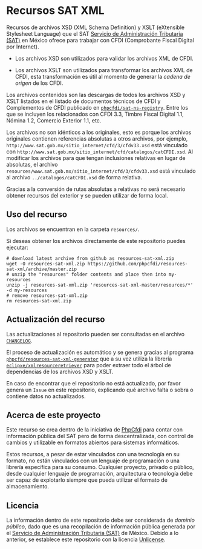 # Recursos SAT XML

Recursos de archivos XSD (XML Schema Definition) y XSLT (eXtensible Stylesheet Language) que el SAT [Servicio de Administración Tributaria (SAT)](http://www.sat.gob.mx/) en México ofrece para trabajar con CFDI (Comprobante Fiscal Digital por Internet).

- Los archivos XSD son utilizados para validar los archivos XML de CFDI.

- Los archivos XSLT son utilizados para transformar los archivos XML de CFDI, esta transformación es útil al momento de generar la *cadena de origen* de los CFDI.

Los archivos contenidos son las descargas de todos los archivos XSD y XSLT listados en el listado de documentos técnicos de CFDI y Complementos de CFDI publicado en [`phpcfdi/sat-ns-registry`](https://github.com/phpcfdi/sat-ns-registry). Entre los que se incluyen los relacionados con CFDI 3.3, Timbre Fiscal Digital 1.1, Nómina 1.2, Comercio Exterior 1.1, etc.

Los archivos no son idénticos a los originales, esto es porque los archivos originales contienen referencias absolutas a otros archivos, por ejemplo, `http://www.sat.gob.mx/sitio_internet/cfd/3/cfdv33.xsd` está vinculado con `http://www.sat.gob.mx/sitio_internet/cfd/catalogos/catCFDI.xsd`. Al modificar los archivos para que tengan inclusiones relativas en lugar de absolutas, el archivo `resources/www.sat.gob.mx/sitio_internet/cfd/3/cfdv33.xsd` está vinculado al archivo `../catalogos/catCFDI.xsd` de forma relativa.

Gracias a la conversión de rutas absolutas a relativas no será necesario obtener recursos del exterior y se pueden utilizar de forma local.

## Uso del recurso

Los archivos se encuentran en la carpeta `resources/`.

Si deseas obtener los archivos directamente de este repositorio puedes ejecutar:

```shell
# download latest archive from github as resources-sat-xml.zip
wget -O resources-sat-xml.zip https://github.com/phpcfdi/resources-sat-xml/archive/master.zip
# unzip the "resources" folder contents and place then into my-resources
unzip -j resources-sat-xml.zip 'resources-sat-xml-master/resources/*' -d my-resources
# remove resources-sat-xml.zip
rm resources-sat-xml.zip
```

## Actualización del recurso

Las actualizaciones al repositorio pueden ser consultadas en el archivo [`CHANGELOG`](./CHANGELOG.md).

El proceso de actualización es automático y se genera gracias al programa [`phpcfd/resources-sat-xml-generator`](https://github.com/phpcfdi/resources-sat-xml-generator) que a su vez utiliza la librería [`eclipxe/xmlresourceretriever`](https://github.com/eclipxe13/XmlResourceRetriever) para poder extraer todo el árbol de dependencias de los archivos XSD y XSLT.

En caso de encontrar que el repositorio no está actualizado, por favor genera un `Issue` en este repositorio, explicando qué archivo falta o sobra o contiene datos no actualizados.

## Acerca de este proyecto

Este recurso se crea dentro de la iniciativa de [PhpCfdi](https://www.phpcfdi.com) para contar con información pública del SAT pero de forma descentralizada, con control de cambios y utilizable en formatos abiertos para sistemas informáticos.

Estos recursos, a pesar de estar vinculados con una tecnología en su formato, no están vinculados con un lenguaje de programación o una librería específica para su consumo. Cualquier proyecto, privado o público, desde cualquier lenguaje de programación, arquitectura o tecnología debe ser capaz de explotarlo siempre que pueda utilizar el formato de almacenamiento.

## Licencia

La información dentro de este repositorio debe ser considerada de *dominio público*, dado que es una recopilación de información pública generada por el [Servicio de Administración Tributaria (SAT)](https://www.sat.gob.mx/) de México. Debido a lo anterior, se establece este repositorio con la licencia [Unlicense](LICENSE).

